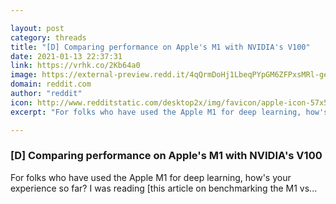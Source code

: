 ```yaml
---

layout: post
category: threads
title: "[D] Comparing performance on Apple's M1 with NVIDIA's V100"
date: 2021-01-13 22:37:31
link: https://vrhk.co/2Kb64a0
image: https://external-preview.redd.it/4qQrmDoHj1LbeqPYpGM6ZFPxsMRl-ge_S8jLmbxdPJ4.jpg?width=300&height=157.068062827&auto=webp&crop=300:157.068062827,smart&s=a609f943a378902e9588fe4d820015df66abd240
domain: reddit.com
author: "reddit"
icon: http://www.redditstatic.com/desktop2x/img/favicon/apple-icon-57x57.png
excerpt: "For folks who have used the Apple M1 for deep learning, how's your experience so far? I was reading [this article on benchmarking the M1 vs..."

---
```


### [D] Comparing performance on Apple's M1 with NVIDIA's V100

For folks who have used the Apple M1 for deep learning, how's your experience so far? I was reading [this article on benchmarking the M1 vs...